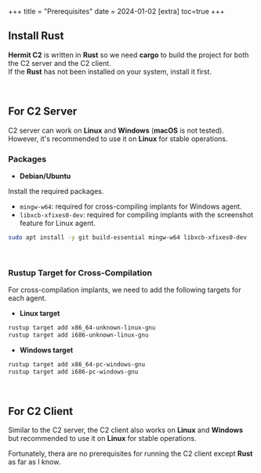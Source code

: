 +++
title = "Prerequisites"
date = 2024-01-02
[extra]
toc=true
+++

## Install Rust

**Hermit C2** is written in **Rust** so we need **cargo** to build the project for both the C2 server and the C2 client.  
If the **Rust** has not been installed on your system, install it first.

<br />

## For C2 Server

C2 server can work on **Linux** and **Windows** (**macOS** is not tested).  
However, it's recommended to use it on **Linux** for stable operations.

### Packages

- **Debian/Ubuntu**

Install the required packages.  

- `mingw-w64`: required for cross-compiling implants for Windows agent.
- `libxcb-xfixes0-dev`: required for compiling implants with the screenshot feature for Linux agent.

```sh
sudo apt install -y git build-essential mingw-w64 libxcb-xfixes0-dev
```

<br />

### Rustup Target for Cross-Compilation

For cross-compilation implants, we need to add the following targets for each agent.

- **Linux target**

```sh
rustup target add x86_64-unknown-linux-gnu
rustup target add i686-unknown-linux-gnu
```

- **Windows target**

```sh
rustup target add x86_64-pc-windows-gnu
rustup target add i686-pc-windows-gnu
```

<br />

## For C2 Client

Similar to the C2 server, the C2 client also works on **Linux** and **Windows** but recommended to use it on **Linux** for stable operations.  

Fortunately, thera are no prerequisites for running the C2 client except **Rust** as far as I know.